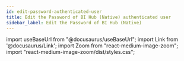 ```yaml
---
id: edit-password-authenticated-user
title: Edit the Password of BI Hub (Native) authenticated user
sidebar_label: Edit the Password of BI Hub (Native)
---
```


import useBaseUrl from "@docusaurus/useBaseUrl";
import Link from '@docusaurus/Link';
import Zoom from "react-medium-image-zoom";
import "react-medium-image-zoom/dist/styles.css";

